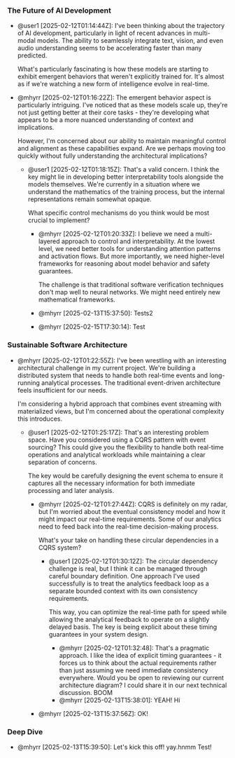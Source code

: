 ### The Future of AI Development


- @user1 [2025-02-12T01:14:44Z]: I've been thinking about the trajectory of AI development, particularly in light of recent advances in multi-modal models. The ability to seamlessly integrate text, vision, and even audio understanding seems to be accelerating faster than many predicted.

  What's particularly fascinating is how these models are starting to exhibit emergent behaviors that weren't explicitly trained for. It's almost as if we're watching a new form of intelligence evolve in real-time.


- @mhyrr [2025-02-12T01:16:22Z]: The emergent behavior aspect is particularly intriguing. I've noticed that as these models scale up, they're not just getting better at their core tasks - they're developing what appears to be a more nuanced understanding of context and implications.

  However, I'm concerned about our ability to maintain meaningful control and alignment as these capabilities expand. Are we perhaps moving too quickly without fully understanding the architectural implications?

  - @user1 [2025-02-12T01:18:15Z]: That's a valid concern. I think the key might lie in developing better interpretability tools alongside the models themselves. We're currently in a situation where we understand the mathematics of the training process, but the internal representations remain somewhat opaque.

    What specific control mechanisms do you think would be most crucial to implement?

    - @mhyrr [2025-02-12T01:20:33Z]: I believe we need a multi-layered approach to control and interpretability. At the lowest level, we need better tools for understanding attention patterns and activation flows. But more importantly, we need higher-level frameworks for reasoning about model behavior and safety guarantees.

      The challenge is that traditional software verification techniques don't map well to neural networks. We might need entirely new mathematical frameworks.


    - @mhyrr [2025-02-13T15:37:50]: Tests2
    - @mhyrr [2025-02-15T17:30:14]: Test
### Sustainable Software Architecture
- @mhyrr [2025-02-12T01:22:55Z]: I've been wrestling with an interesting architectural challenge in my current project. We're building a distributed system that needs to handle both real-time events and long-running analytical processes. The traditional event-driven architecture feels insufficient for our needs.

  I'm considering a hybrid approach that combines event streaming with materialized views, but I'm concerned about the operational complexity this introduces.

  - @user1 [2025-02-12T01:25:17Z]: That's an interesting problem space. Have you considered using a CQRS pattern with event sourcing? This could give you the flexibility to handle both real-time operations and analytical workloads while maintaining a clear separation of concerns.

    The key would be carefully designing the event schema to ensure it captures all the necessary information for both immediate processing and later analysis.

    - @mhyrr [2025-02-12T01:27:44Z]: CQRS is definitely on my radar, but I'm worried about the eventual consistency model and how it might impact our real-time requirements. Some of our analytics need to feed back into the real-time decision-making process.

      What's your take on handling these circular dependencies in a CQRS system?

      - @user1 [2025-02-12T01:30:12Z]: The circular dependency challenge is real, but I think it can be managed through careful boundary definition. One approach I've used successfully is to treat the analytics feedback loop as a separate bounded context with its own consistency requirements.

        This way, you can optimize the real-time path for speed while allowing the analytical feedback to operate on a slightly delayed basis. The key is being explicit about these timing guarantees in your system design.

        - @mhyrr [2025-02-12T01:32:48]: That's a pragmatic approach. I like the idea of explicit timing guarantees - it forces us to think about the actual requirements rather than just assuming we need immediate consistency everywhere.
          Would you be open to reviewing our current architecture diagram? I could share it in our next technical discussion.
          BOOM
        - @mhyrr [2025-02-13T15:38:01]: YEAH! Hi
    - @mhyrr [2025-02-13T15:37:56Z]: OK!

### Deep Dive

- @mhyrr [2025-02-13T15:39:50]: Let's kick this off! yay.hnmm Test!